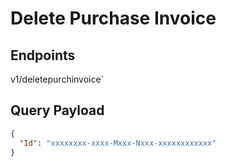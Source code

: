 # Delete Purchase Invoice

## Endpoints

<!--@include: @/dist/md/api_url.md-->v1/deletepurchinvoice`

## Query Payload

```json
{            
  "Id": "xxxxxxxx-xxxx-Mxxx-Nxxx-xxxxxxxxxxxx"
}
```
